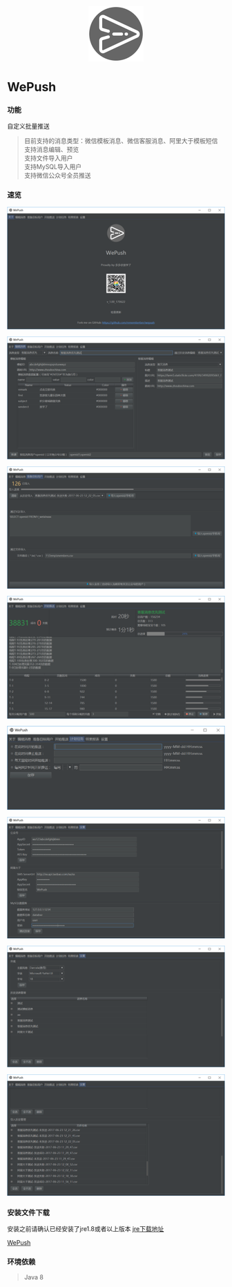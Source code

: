 <p align="center">
  <a href="https://github.com/rememberber/WePush">
   <img alt="WePush-Logo" src="https://github.com/rememberber/WePush/blob/master/src/main/resources/icon/logo-md.png?raw=true">
  </a>
</p>

# WePush

### 功能
自定义批量推送
>目前支持的消息类型：微信模板消息、微信客服消息、阿里大于模板短信  
>支持消息编辑、预览  
>支持文件导入用户  
>支持MySQL导入用户  
>支持微信公众号全员推送 

### 速览
<p align="center">
  <a href="https://github.com/rememberber/WePush">
   <img alt="WePush" src="https://github.com/rememberber/WePush/blob/master/screen_shoot/%E5%9B%BE%E5%83%8F%20198.png?raw=true">
  </a>
</p>  
<p align="center">
  <a href="https://github.com/rememberber/WePush">
   <img alt="WePush" src="https://github.com/rememberber/WePush/blob/master/screen_shoot/%E5%9B%BE%E5%83%8F%20199.png?raw=true">
  </a>
</p>
<p align="center">
  <a href="https://github.com/rememberber/WePush">
   <img alt="WePush" src="https://github.com/rememberber/WePush/blob/master/screen_shoot/%E5%9B%BE%E5%83%8F%20200.png?raw=true">
  </a>
</p>
<p align="center">
  <a href="https://github.com/rememberber/WePush">
   <img alt="WePush" src="https://github.com/rememberber/WePush/blob/master/screen_shoot/%E5%9B%BE%E5%83%8F%20202.png?raw=true">
  </a>
</p>
<p align="center">
  <a href="https://github.com/rememberber/WePush">
   <img alt="WePush" src="https://github.com/rememberber/WePush/blob/master/screen_shoot/%E5%9B%BE%E5%83%8F%20204.png?raw=true">
  </a>
</p>
<p align="center">
  <a href="https://github.com/rememberber/WePush">
   <img alt="WePush" src="https://github.com/rememberber/WePush/blob/master/screen_shoot/%E5%9B%BE%E5%83%8F%20205.png?raw=true">
  </a>
</p>
<p align="center">
  <a href="https://github.com/rememberber/WePush">
   <img alt="WePush" src="https://github.com/rememberber/WePush/blob/master/screen_shoot/%E5%9B%BE%E5%83%8F%20206.png?raw=true">
  </a>
</p>
<p align="center">
  <a href="https://github.com/rememberber/WePush">
   <img alt="WePush" src="https://github.com/rememberber/WePush/blob/master/screen_shoot/%E5%9B%BE%E5%83%8F%20207.png?raw=true">
  </a>
</p>

### 安装文件下载

安装之前请确认已经安装了jre1.8或者以上版本  [jre下载地址](http://www.oracle.com/technetwork/java/javase/downloads/jre8-downloads-2133155.html)  

[WePush](https://github.com/rememberber/WePush/releases)

### 环境依赖
>Java 8
